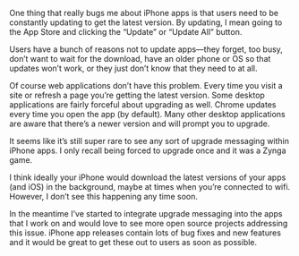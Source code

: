 

One thing that really bugs me about iPhone apps is that users need to be constantly updating to get the latest
version. By updating, I mean going to the App Store and clicking the “Update” or “Update All”
button.

Users have a bunch of reasons not to update apps—they forget, too busy, don’t want to wait for the
download, have an older phone or OS so that updates won’t work, or they just don’t know that they need to
at all.

Of course web applications don’t have this problem. Every time you visit a site or refresh a page you’re
getting the latest version. Some desktop applications are fairly forceful about upgrading as well. Chrome
updates every time you open the app (by default). Many other desktop applications are aware that there’s a
newer version and will prompt you to upgrade.

It seems like it’s still super rare to see any sort of upgrade messaging within iPhone apps. I only recall
being forced to upgrade once and it was a Zynga game.

I think ideally your iPhone would download the latest versions of your apps (and iOS) in the background, maybe
at times when you’re connected to wifi. However, I don’t see this happening any time soon.

In the meantime I’ve started to integrate upgrade messaging into the apps that I work on and would love to
see more open source projects addressing this issue. iPhone app releases contain lots of bug fixes and new
features and it would be great to get these out to users as soon as possible.